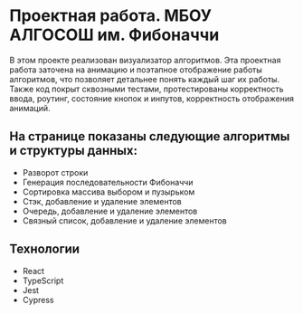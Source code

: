 # Проектная работа. МБОУ АЛГОСОШ им. Фибоначчи

В этом проекте реализован визуализатор алгоритмов. Эта проектная работа заточена на анимацию и поэтапное отображение работы алгоритмов, что позволяет детальнее понять каждый шаг их работы. 
Также код покрыт сквозными тестами, протестированы корректность ввода, роутинг, состояние кнопок и инпутов, корректность отображения анимаций.

## На странице показаны следующие алгоритмы и структуры данных:
* Разворот строки
* Генерация последовательности Фибоначчи
* Сортировка массива выбором и пузырьком
* Стэк, добавление и удаление элементов
* Очередь, добавление и удаление элементов
* Связный список, добавление и удаление элементов

## Технологии
* React
* TypeScript
* Jest
* Cypress
